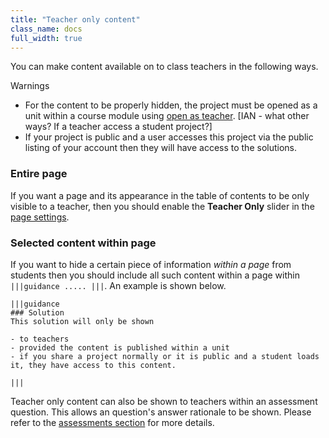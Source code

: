```yaml
---
title: "Teacher only content"
class_name: docs
full_width: true
---
```


You can make content available on to class teachers in the following ways. 

Warnings

- For the content to be properly hidden, the project must be opened as a unit within a course module using [open as teacher](IAN). [IAN -  what other ways? If a teacher access a student project?]
- If your project is public and a user accesses this project via the public listing of your account then they will have access to the solutions.

### Entire page
If you want a page and its appearance in the table of contents to be only visible to a teacher, then you should enable the **Teacher Only** slider in the [page settings](IAN).

### Selected content within page
If you want to hide a certain piece of information *within a page* from students then you should include all such content within a page within `|||guidance ..... |||`. An example is shown below.

```
|||guidance
### Solution
This solution will only be shown

- to teachers
- provided the content is published within a unit
- if you share a project normally or it is public and a student loads it, they have access to this content.

|||
```

Teacher only content can also be shown to teachers within an assessment question. This allows an question's answer rationale to be shown. Please refer to the [assessments section](/docs/content/authoring/assessments) for more details.
